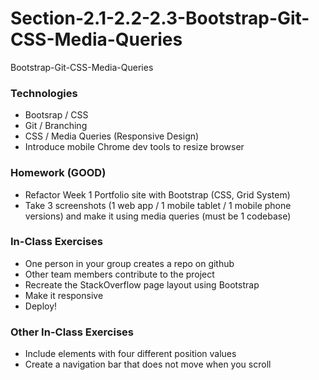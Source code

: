 # Section-2.1-2.2-2.3-Bootstrap-Git-CSS-Media-Queries
Bootstrap-Git-CSS-Media-Queries

### Technologies
* Bootsrap / CSS
* Git / Branching
* CSS / Media Queries (Responsive Design)
* Introduce mobile Chrome dev tools to resize browser

### Homework (GOOD)
* Refactor Week 1 Portfolio site with Bootstrap (CSS, Grid System)
* Take 3 screenshots (1 web app / 1 mobile tablet / 1 mobile phone versions) and make it using media queries (must be 1 codebase)


### In-Class Exercises
* One person in your group creates a repo on github
* Other team members contribute to the project
* Recreate the StackOverflow page layout using Bootstrap
* Make it responsive
* Deploy!

### Other In-Class Exercises
* Include elements with four different position values
* Create a navigation bar that does not move when you scroll